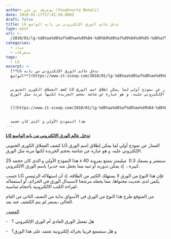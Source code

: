 ```yaml
---
author: يوغرطة بن علي (Youghourta Benali)
date: 2010-01-17T17:41:58.000Z
draft: false
title: LG تدخل عالم الورق الإلكتروني من بابه الواسع
type: post
url: >-
  /2010/01/lg-%d8%aa%d8%af%d8%ae%d9%84-%d8%b9%d8%a7%d9%84%d9%85-%d8%a7%d9%84%d9%88%d8%b1%d9%82-%d8%a7%d9%84%d8%a5%d9%84%d9%83%d8%aa%d8%b1%d9%88%d9%86%d9%8a-%d9%85%d9%86-%d8%a8%d8%a7%d8%a8%d9%87-%d8%a7%d9%84/
categories:
  - عتاد
  - متفرقات
tags:
  - LG
excerpt: >-
  [**LG تدخل عالم الورق الإلكتروني من بابه
  الواسع**](https://www.it-scoop.com/2010/01/lg-%d8%aa%d8%af%d8%ae%d9%84-%d8%b9%d8%a7%d9%84%d9%85-%d8%a7%d9%84%d9%88%d8%b1%d9%82-%d8%a7%d9%84%d8%a5%d9%84%d9%83%d8%aa%d8%b1%d9%88%d9%86%d9%8a-%d9%85%d9%86-%d8%a8%d8%a7%d8%a8%d9%87-%d8%a7%d9%84/)


  كشف العملاق الكوري الجنوبي LG الستار عن نموذج أولي لما يمكن إطلاق اسم الورق
  الإلكتروني عليه، و هو عبارة عن شاشة بحجم الجريدة لكنها مرنة مثل الورق.


  [](https://www.it-scoop.com/2010/01/lg-%d8%aa%d8%af%d8%ae%d9%84-%d8%b9%d8%a7%d9%84%d9%85-%d8%a7%d9%84%d9%88%d8%b1%d9%82-%d8%a7%d9%84%d8%a5%d9%84%d9%83%d8%aa%d8%b1%d9%88%d9%86%d9%8a-%d9%85%d9%86-%d8%a8%d8%a7%d8%a8%d9%87-%d8%a7%d9%84/)


  هذا النموذج الأولي و الذي كان حجمه
---
```

[**LG تدخل عالم الورق الإلكتروني من بابه الواسع**](https://www.it-scoop.com/2010/01/lg-%d8%aa%d8%af%d8%ae%d9%84-%d8%b9%d8%a7%d9%84%d9%85-%d8%a7%d9%84%d9%88%d8%b1%d9%82-%d8%a7%d9%84%d8%a5%d9%84%d9%83%d8%aa%d8%b1%d9%88%d9%86%d9%8a-%d9%85%d9%86-%d8%a8%d8%a7%d8%a8%d9%87-%d8%a7%d9%84/)

كشف العملاق الكوري الجنوبي LG الستار عن نموذج أولي لما يمكن إطلاق اسم الورق الإلكتروني عليه، و هو عبارة عن شاشة بحجم الجريدة لكنها مرنة مثل الورق.

[](https://www.it-scoop.com/2010/01/lg-%d8%aa%d8%af%d8%ae%d9%84-%d8%b9%d8%a7%d9%84%d9%85-%d8%a7%d9%84%d9%88%d8%b1%d9%82-%d8%a7%d9%84%d8%a5%d9%84%d9%83%d8%aa%d8%b1%d9%88%d9%86%d9%8a-%d9%85%d9%86-%d8%a8%d8%a7%d8%a8%d9%87-%d8%a7%d9%84/)

هذا النموذج الأولي و الذي كان حجمه 25 x 40 سنتمتر و بسمك 0.3  ميليمتر يتمتع بمرونة كبيرة ،  إذ يمكن تدوريه أو ثنيه مما يجعل منه جديرا باسم الورق الالكتروني.

حسب LG فإن هذا النوع من الورق لا يستهلك الكثير من الطاقة، إذ أن استهلاكه الرئيسي يكمن لدى تحديث محتواها، مما يجعله مرشحا لاستبدال الورق في الجرائد، أو استعماله لقراءة الكتب الالكترونية بأحجام مناسبة.

من المتوقع طرح هذا النوع من الورق في الأسواق بداية من النصف الثاني من العام الحالي ،بسعر لم يتم الكشف عنه بعد.

[المصدر](http://dvice.com/archives/2010/01/lg-shows-off-ne.php)

\-   هل تفضل الورق العادي أم الورق الإلكتروني ؟

\-   و هل سنسمع قريبا بجرائد إلكترونية تعتمد على هذا الورق؟
